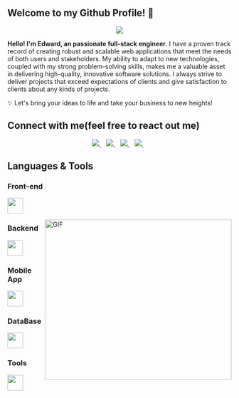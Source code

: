 ## Welcome to my Github Profile! 👋

<p align="center">
  <a href="https://github.com/DenverCoder1/readme-typing-svg"><img src="https://readme-typing-svg.herokuapp.com?lines=Passionate+Self-Learner;Senior%20Fullstack%20Developer&center=true&width=500&height=50"></a>
</p>
<p><b>Hello! I'm Edward, an passionate full-stack engineer.</b>
I have a proven track record of creating robust and scalable web applications that meet the needs of both users and stakeholders.  My ability to adapt to new technologies, coupled with my strong problem-solving skills, makes me a valuable asset in delivering high-quality, innovative software solutions.  I always strive to deliver projects that exceed expectations of clients and give satisfaction to clients about any kinds of projects.</p>
<p>✨ Let's bring your ideas to life and take your business to new heights!</p>

## Connect with me(feel free to react out me)

<p align='center'>
  <a href="https://t.me/edward703">
    <img src="https://img.shields.io/badge/telegram-%230077B5.svg?&style=for-the-badge&logo=telegram&logoColor=white" />
  </a>&nbsp;&nbsp;
  <a href="https://join.skype.com/invite/cn3Zu7bTfgsV">
    <img src="https://img.shields.io/badge/skype-%231DA1F3.svg?&style=for-the-badge&logo=skype&logoColor=white" />
  </a>&nbsp;&nbsp;
  <a href="mailto:edwardthomas7770@gmail.com">
    <img src="https://img.shields.io/badge/email me-%231DA1F3.svg?&style=for-the-badge&logo=gmail&logoColor=white" />
  </a>&nbsp;&nbsp;
    <a href="https://discordapp.com/users/1192683171104432141">
    <img src="https://img.shields.io/badge/discord me-%231DA1F3.svg?&style=for-the-badge&logo=discord&logoColor=white" />
  </a>&nbsp;&nbsp;
</p>


## Languages & Tools

<h3 align="left">Front-end</h3>
<p align="left">
  <a href="https://skillicons.dev">
    <img height="35" src="https://skillicons.dev/icons?i=angular,bootstrap,css,html,tailwind,threejs,js,ts,react,sass,vue" />
  </a>
</p>
 <div>
  <img align="right" alt="GIF" src="https://www.mygo.ge/uploads/blog/1584023795.jpg" width="420" height="360" />
</div>
<h3 align="left">Backend</h3>
<p align="left">
  <a href="https://skillicons.dev">
    <img height="35" src="https://skillicons.dev/icons?i=dotnet,cs,express,laravel,nodejs,php,py" />
  </a>
</p>
<h3 align="left">Mobile App</h3>
<p align="left">
  <a href="https://skillicons.dev">
    <img height="35" src="https://skillicons.dev/icons?i=androidstudio,react,flutter,swift" />
  </a>
</p>
<h3 align="left">DataBase</h3>
<p align="left">
  <a href="https://skillicons.dev">
    <img height="35" src="https://skillicons.dev/icons?i=firebase,graphql,mongodb,mysql,postgres,sqlite" />
  </a>
</p>
<h3 align="left">Tools</h3>
<p align="left"> 
  <a href="https://skillicons.dev">
    <img height="35" src="https://skillicons.dev/icons?i=azure,docker,figma,aws,github,gitlab,postman,visualstudio,vscode" />
  </a>
</p>

